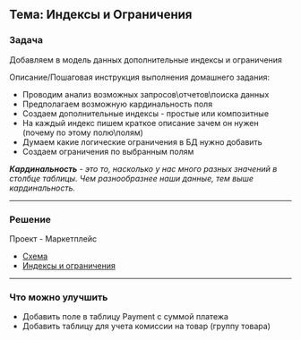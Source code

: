 ## Тема: Индексы и Ограничения

### Задача

Добавляем в модель данных дополнительные индексы и ограничения

Описание/Пошаговая инструкция выполнения домашнего задания:
* Проводим анализ возможных запросов\отчетов\поиска данных
* Предполагаем возможную кардинальность поля
* Создаем дополнительные индексы - простые или композитные
* На каждый индекс пишем краткое описание зачем он нужен (почему по этому полю\полям)
* Думаем какие логические ограничения в БД нужно добавить
* Создаем ограничения по выбранным полям

*__Кардинальность__ - это то, насколько у нас много разных значений
в столбце таблицы. Чем разнообразнее наши данные, тем выше кардинальность.*

___
### Решение
Проект - Маркетплейс

* [Схема](https://github.com/RoIVIan-V/otus_course_db_2022_05/blob/main/01/schema.md)
* [Индексы и ограничения](https://github.com/RoIVIan-V/otus_course_db_2022_05/blob/main/02/info.md)

___
### Что можно улучшить
* Добавить поле в таблицу Payment с суммой платежа
* Добавить таблицу для учета комиссии на товар (группу товара)
